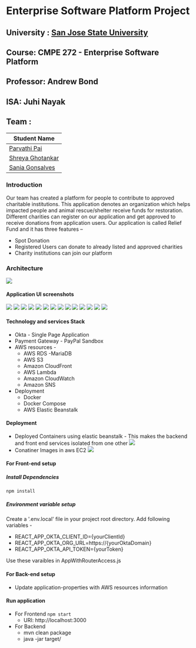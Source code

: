 # Enterprise Software Platform Project

## University : [San Jose State University](http://www.sjsu.edu/)
## Course: CMPE 272 - Enterprise Software Platform
## Professor: Andrew Bond
## ISA: Juhi Nayak
## Team :
Student Name      | 
-------------     |
[Parvathi Pai](https://www.linkedin.com/in/parvathipai/)      |
[Shreya Ghotankar](https://www.linkedin.com/in/shreya-ghotankar/)  |
[Sania Gonsalves](https://www.linkedin.com/in/sania-gonsalves-8b961962/)   |

### Introduction
Our team has created a platform for people to contribute to approved charitable institutions. This application denotes an organization which helps impacted people and animal rescue/shelter receive funds for restoration. Different charities can register on our application and get approved to receive donations from application users.
Our application is called Relief Fund and it has three features –
* Spot Donation
* Registered Users can donate to already listed and approved charities
* Charity institutions can join our platform

### Architecture
![](screenshots/architecture.png)

#### Application UI screenshots
![](screenshots/home.png)
![](screenshots/spotDonate.png)
![](screenshots/login.png)
![](screenshots/regular.png)
![](screenshots/registerSpot.png)
![](screenshots/admin.png)
![](screenshots/S3.JPG)
![](screenshots/S3_Charity_1.JPG)
![](screenshots/S3_charity_2.JPG)
![](screenshots/sns1.JPG)
![](screenshots/sns2.JPG)
![](screenshots/cloudfront.JPG)
![](screenshots/cloudfront1.JPG)
![](screenshots/Mariadb.png)
#### Technology and services Stack
* Okta - Single Page Application
* Payment Gateway - PayPal Sandbox
* AWS resources -
    * AWS RDS -MariaDB
    * AWS S3
    * Amazon CloudFront
    * AWS Lambda
    * Amazon CloudWatch
    * Amazon SNS
* Deployment
    * Docker
    * Docker Compose
    * AWS Elastic Beanstalk

#### Deployment
* Deployed Containers using elastic beanstalk - This makes the backend and front end services  isolated from one other
  ![](screenshots/containers.png)
* Conatiner Images in aws EC2
 ![](screenshots/containerimages.png)

#### For Front-end setup
##### Install Dependencies
`npm install`

##### Environment variable setup
Create a '.env.local' file in your project root directory.
Add following variables -
* REACT_APP_OKTA_CLIENT_ID={yourClientId}
* REACT_APP_OKTA_ORG_URL=https://{yourOktaDomain}
* REACT_APP_OKTA_API_TOKEN={yourToken}

Use these varaibles in AppWithRouterAccess.js

#### For Back-end setup
* Update application-properties with AWS resources information

#### Run application
* For Frontend
    `npm start`
    * URI: http://localhost:3000
* For Backend
    * mvn clean package
    * java -jar target/<jar filename> 


